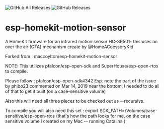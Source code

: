![GitHub All Releases](https://img.shields.io/github/downloads/maccoylton/esp-homekit-motion-sensor/total)
![GitHub Releases](https://img.shields.io/github/downloads/maccoylton/esp-homekit-motion-sensor/latest/total)

# esp-homekit-motion-sensor

A HomeKit firmware for an infrared motion sensor HC-SR501- this uses an over the air (OTA) mechanism create by @HomeACcessoryKid 

Forked from :  maccoylton/esp-homekit-motion-sensor 

NOTE: This utilizes  pfalcon/esp-open-sdk and SuperHouse/esp-open-rtos  to compile.  

Please follow : pfalcon/esp-open-sdk#342 Esp. note the part of the issue by phibo23 commented on Mar 14, 2019 near the bottom. I needed to do all of that to get it built (on a case-sensitive volume)

Also this will need all three pieces to be checked out as --recursive.

To compile you will also need this set : export SDK_PATH=/Volumes/case-sensitive/esp-open-rtos
(that's how the path looks for me, on the case sensitive volume I created on my Mac -- running Catalina )


